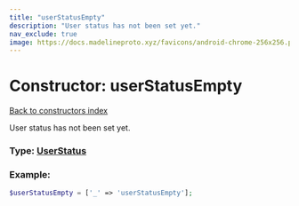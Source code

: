 ```yaml
---
title: "userStatusEmpty"
description: "User status has not been set yet."
nav_exclude: true
image: https://docs.madelineproto.xyz/favicons/android-chrome-256x256.png
---
```

# Constructor: userStatusEmpty  
[Back to constructors index](/API_docs/constructors/index.html)



User status has not been set yet.




### Type: [UserStatus](/API_docs/types/UserStatus.html)


### Example:

```php
$userStatusEmpty = ['_' => 'userStatusEmpty'];
```  
